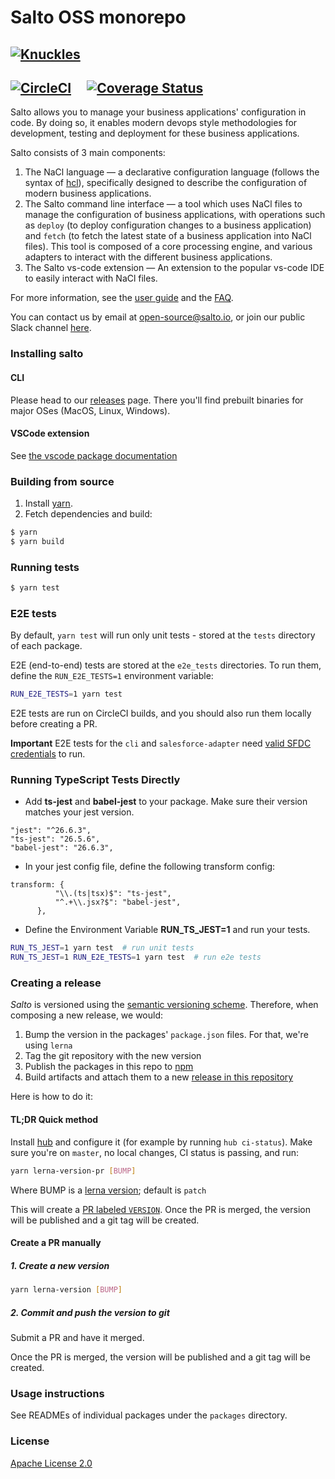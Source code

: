 # Salto OSS monorepo
[![Knuckles](bnw-face.png)](https://github.com/salto-io/salto/blob/master/docs/faq.md#why-did-we-choose-knuckles-as-our-mascot)
---

[![CircleCI](https://circleci.com/gh/salto-io/salto.svg?style=shield&circle-token=e64029d1886e2965a8d51b09597054b5a1e84733)](https://circleci.com/gh/salto-io/salto) &nbsp; &nbsp; [![Coverage Status](https://coveralls.io/repos/github/salto-io/salto/badge.svg?branch=master)](https://coveralls.io/github/salto-io/salto?branch=master)
---

Salto allows you to manage your business applications' configuration in code. By doing so, it enables modern devops style methodologies for development, testing and deployment for these business applications.

Salto consists of 3 main components:

1. The NaCl language — a declarative configuration language (follows the syntax of [hcl](https://github.com/hashicorp/hcl/tree/hcl2)), specifically designed to describe the configuration of modern business applications.
2. The Salto command line interface — a tool which uses NaCl files to manage the configuration of business applications, with operations such as `deploy` (to deploy configuration changes to a business application) and `fetch` (to fetch the latest state of a business application into NaCl files). This tool is composed of a core processing engine, and various adapters to interact with the different business applications.
3. The Salto vs-code extension — An extension to the popular vs-code IDE to easily interact with NaCl files.

For more information, see the [user guide](docs/user_guide.md) and the [FAQ](docs/faq.md).

You can contact us by email at [open-source@salto.io](mailto://open-source@salto.io), or join our public Slack channel [here](https://invite.playplay.io/invite?team_id=T011W61EVHD).

### Installing salto

#### CLI

Please head to our [releases](https://github.com/salto-io/salto/releases) page.
There you'll find prebuilt binaries for major OSes (MacOS, Linux, Windows).

#### VSCode extension

See [the vscode package documentation](packages/vscode/README.md#installation)

### Building from source

  1. Install [yarn](https://yarnpkg.com/en/docs/install).
  2. Fetch dependencies and build:

```bash
$ yarn
$ yarn build
```

### Running tests

```bash
$ yarn test
```

### E2E tests

By default, `yarn test` will run only unit tests - stored at the `tests` directory of each package.

E2E (end-to-end) tests are stored at the `e2e_tests` directories. To run them, define the `RUN_E2E_TESTS=1` environment variable:

```bash
RUN_E2E_TESTS=1 yarn test
```

E2E tests are run on CircleCI builds, and you should also run them locally before creating a PR.

**Important** E2E tests for the `cli` and `salesforce-adapter` need [valid SFDC credentials](packages/salesforce-adapter/README.md#E2E-tests) to run.

### Running TypeScript Tests Directly

* Add **ts-jest** and **babel-jest** to your package. Make sure their version matches your jest version.
```text
"jest": "^26.6.3",
"ts-jest": "26.5.6",
"babel-jest": "26.6.3",
```
* In your jest config file, define the following transform config:
```text
transform: {
          "\\.(ts|tsx)$": "ts-jest",
          "^.+\\.jsx?$": "babel-jest",
      },
```

* Define the Environment Variable **RUN_TS_JEST=1** and run your tests.
```bash
RUN_TS_JEST=1 yarn test  # run unit tests
RUN_TS_JEST=1 RUN_E2E_TESTS=1 yarn test  # run e2e tests
```

### Creating a release

_Salto_ is versioned using the [semantic versioning scheme](https://semver.org/). Therefore, when composing a new
release, we would:

  1. Bump the version in the packages' `package.json` files. For that, we're using `lerna`
  2. Tag the git repository with the new version
  3. Publish the packages in this repo to [npm](https://www.npmjs.com/org/salto-io)
  3. Build artifacts and attach them to a new [release in this repository](https://github.com/salto-io/salto/releases)

Here is how to do it:

#### TL;DR Quick method

Install [hub](https://github.com/github/hub) and configure it (for example by running `hub ci-status`).
Make sure you're on `master`, no local changes, CI status is passing, and run:

```bash
yarn lerna-version-pr [BUMP]
```

Where BUMP is a [lerna version](https://github.com/lerna/lerna/tree/master/commands/version#usage); default is  `patch`

This will create a [PR labeled `VERSION`](https://github.com/salto-io/salto/pulls?q=is%3Apr+label%3AVERSION). Once the PR is merged, the version will be published and a git tag will be created.

#### Create a PR manually

##### 1. Create a new version

```bash
yarn lerna-version [BUMP]
```

##### 2. Commit and push the version to git

Submit a PR and have it merged.

Once the PR is merged, the version will be published and a git tag will be created.

### Usage instructions

See READMEs of individual packages under the `packages` directory.

### License
[Apache License 2.0](LICENSE)
